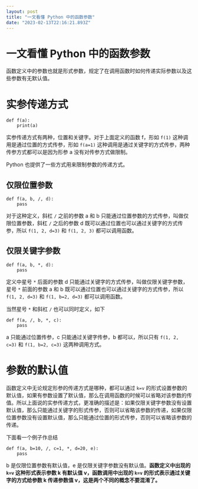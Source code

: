 ```yaml
---
layout: post
title: "一文看懂 Python 中的函数参数"
date: "2023-02-13T22:16:21.893Z"
---
```

一文看懂 Python 中的函数参数
==================

函数定义中的参数也就是形式参数，规定了在调用函数时如何传递实际参数以及这些参数有无默认值。

实参传递方式
======

    def f(a):
        print(a)
    

实参传递方式有两种，位置和关键字。对于上面定义的函数 f，形如 `f(1)` 这种调用是通过位置的方式传参，形如 `f(a=1)` 这种调用是通过关键字的方式传参，两种传参方式都可以是因为形参 a 没有对传参方式做限制。

Python 也提供了一些方式用来限制参数的传递方式。

仅限位置参数
------

    def f(a, b, /, d):
    	pass
    

对于这种定义，斜杠 `/` 之前的参数 a 和 b 只能通过位置参数的方式传参，叫做仅限位置参数，斜杠 `/` 之后的参数 d 既可以通过位置也可以通过关键字的方式传参，所以 `f(1, 2, d=3)` 和 `f(1, 2, 3)` 都可以调用函数。

仅限关键字参数
-------

    def f(a, b, *, d):
    	pass
    

定义中星号 `*` 后面的参数 d 只能通过关键字的方式传参，叫做仅限关键字参数，星号 `*` 前面的参数 a 和 b 既可以通过位置也可以通过关键字的方式传参，所以 `f(1, 2, d=3)` 和 `f(1, b=2, d=3)` 都可以调用函数。

当然星号 `*` 和斜杠 `/` 也可以同时定义，如下

    def f(a, /, b, *, c):
    	pass
    

a 只能通过位置传参，c 只能通过关键字传参，b 都可以，所以只有 `f(1, 2, c=3)` 和 `f(1, b=2, c=3)` 这两种调用方式。

参数的默认值
======

函数定义中无论规定形参的传递方式是哪种，都可以通过 `k=v` 的形式设置参数的默认值，如果有参数设置了默认值，那么在调用函数的时候可以省略对该参数的传值。所以上面说的实参传递方式，更准确的描述是：如果仅限关键字参数没有设置默认值，那么只能通过关键字的形式传参，否则可以省略该参数的传递，如果仅限位置参数没有设置默认值，那么只能通过位置的形式传参，否则可以省略该参数的传递。

下面看一个例子作总结

    def f(a, b=10, /, c=1, *, d=20, e):
    	pass
    

b 是仅限位置参数有默认值，e 是仅限关键字参数没有默认值。**函数定义中出现的 `k=v` 这种形式表示参数 k 有默认值 v，函数调用中出现的 `k=v` 的形式表示通过关键字的方式给参数 k 传递参数值 v，这是两个不同的概念不要混淆了。**